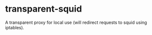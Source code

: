 # transparent-squid

A transparent proxy for local use (will redirect requests to squid using iptables).
